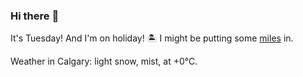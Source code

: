 ### Hi there :wave:

It's Tuesday! And I'm on holiday! :desert_island: I might be putting some [miles](https://www.strava.com/athletes/889963) in.

Weather in Calgary: light snow, mist, at +0°C.
